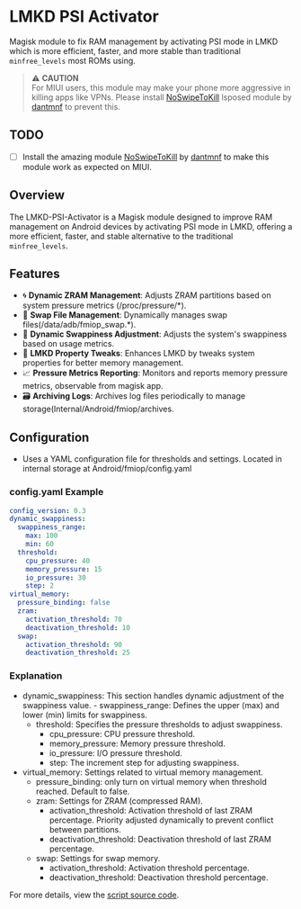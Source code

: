 # LMKD PSI Activator

Magisk module to fix RAM management by activating PSI mode in LMKD which is more efficient, faster, and more stable than traditional `minfree_levels` most ROMs using.

> ⚠️ **CAUTION**  
> For MIUI users, this module may make your phone more aggressive in killing apps like VPNs. Please install [NoSwipeToKill](https://github.com/dantmnf/NoSwipeToKill) lsposed module by [dantmnf](https://github.com/dantmnf) to prevent this.

## TODO

- [ ] Install the amazing module [NoSwipeToKill](https://github.com/dantmnf/NoSwipeToKill) by [dantmnf](https://github.com/dantmnf) to make this module work as expected on MIUI.

## Overview

The LMKD-PSI-Activator is a Magisk module designed to improve RAM management on Android devices by activating PSI mode in LMKD, offering a more efficient, faster, and stable alternative to the traditional `minfree_levels`.

## Features

- 🌀 **Dynamic ZRAM Management**: Adjusts ZRAM partitions based on system pressure metrics (/proc/pressure/\*).
- 📂 **Swap File Management**: Dynamically manages swap files(/data/adb/fmiop_swap.\*).
- 🔄 **Dynamic Swappiness Adjustment**: Adjusts the system's swappiness based on usage metrics.
- 📝 **LMKD Property Tweaks**: Enhances LMKD by tweaks system properties for better memory management.
- 📈 **Pressure Metrics Reporting**: Monitors and reports memory pressure metrics, observable from magisk app.
- 🗃️ **Archiving Logs**: Archives log files periodically to manage storage(Internal/Android/fmiop/archives.

## Configuration

- Uses a YAML configuration file for thresholds and settings. Located in internal storage at Android/fmiop/config.yaml

### config.yaml Example

```yaml
config_version: 0.3
dynamic_swappiness:
  swappiness_range:
    max: 100
    min: 60
  threshold:
    cpu_pressure: 40
    memory_pressure: 15
    io_pressure: 30
    step: 2
virtual_memory:
  pressure_binding: false
  zram:
    activation_threshold: 70
    deactivation_threshold: 10
  swap:
    activation_threshold: 90
    deactivation_threshold: 25
```

### Explanation

- dynamic_swappiness: This section handles dynamic adjustment of the swappiness value. - swappiness_range: Defines the upper (max) and lower (min) limits for swappiness.
  - threshold: Specifies the pressure thresholds to adjust swappiness.
    - cpu_pressure: CPU pressure threshold.
    - memory_pressure: Memory pressure threshold.
    - io_pressure: I/O pressure threshold.
    - step: The increment step for adjusting swappiness.
- virtual_memory: Settings related to virtual memory management.
  - pressure_binding: only turn on virtual memory when threshold reached. Default to false.
  - zram: Settings for ZRAM (compressed RAM).
    - activation_threshold: Activation threshold of last ZRAM percentage. Priority adjusted dynamically to prevent conflict between partitions.
    - deactivation_threshold: Deactivation threshold of last ZRAM percentage.
  - swap: Settings for swap memory.
    - activation_threshold: Activation threshold percentage.
    - deactivation_threshold: Deactivation threshold percentage.

For more details, view the [script source code](https://github.com/lululoid/LMKD-PSI-Activator/blob/main).
